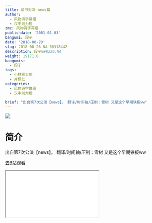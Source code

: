```yaml
---
title: 读书对决 news篇
author:
  - 风物诗字幕组
  - 汉中则为橙
zmz: 风物诗字幕组
publishdate: '2001-01-03'
bangumi: 段子
date: '2018-08-29'
slug: 2018-08-26-NA-30318442
description: 段子&#8226;NA
weight: 19171.0
bangumis:
  - 段子
tags:
  - 小林贤太郎
  - 片桐仁
categories:
  - 风物诗字幕组
  - 汉中则为橙

brief: "出自第7次公演【news】。 翻译/时间轴/压制：雪树 又是这个早期铁板ww"
---
```

![](https://i.imgur.com/9KZO9Ip.jpg)
# 简介  
出自第7次公演【news】。
翻译/时间轴/压制：雪树
又是这个早期铁板ww  

[去B站观看](https://www.bilibili.com/video/av30318442/)
<div class ="resp-container"><iframe class="testiframe" src="//player.bilibili.com/player.html?aid=30318442"", scrolling="no", allowfullscreen="true" > </iframe></div> 
